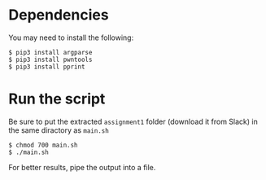 # Dependencies

You may need to install the following:

```console
$ pip3 install argparse
$ pip3 install pwntools
$ pip3 install pprint
```

# Run the script

Be sure to put the extracted `assignment1` folder (download it from Slack) in the same diractory as `main.sh`

```console
$ chmod 700 main.sh
$ ./main.sh
```

For better results, pipe the output into a file.